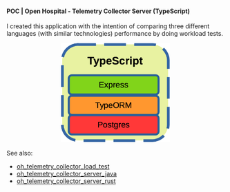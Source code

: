 #### POC | Open Hospital - Telemetry Collector Server (TypeScript)

I created this application with the intention of comparing three different languages (with similar technologies) performance by doing workload tests.

<p align="center" width="100%">
    <img width="50%" src="dev-stack.png"> 
</p>

See also:

- [oh_telemetry_collector_load_test](https://github.com/goto-eof/oh_telemetry_collector_load_test)
- [oh_telemetry_collector_server_java](https://github.com/goto-eof/oh_telemetry_collector_server_java)
- [oh_telemetry_collector_server_rust](https://github.com/goto-eof/oh_telemetry_collector_server_rust)